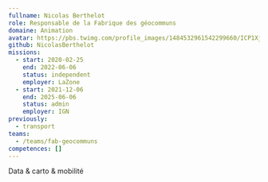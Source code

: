 ```yaml
---
fullname: Nicolas Berthelot
role: Responsable de la Fabrique des géocommuns
domaine: Animation
avatar: https://pbs.twimg.com/profile_images/1484532961542299660/ICP1Xjyg_400x400.jpg
github: NicolasBerthelot
missions:
  - start: 2020-02-25
    end: 2022-06-06
    status: independent
    employer: LaZone
  - start: 2021-12-06
    end: 2025-06-06
    status: admin
    employer: IGN
previously:
  - transport
teams:
  - /teams/fab-geocommuns
competences: []
---
```

Data & carto & mobilité